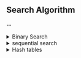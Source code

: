 ## Search Algorithm
--
<details>
    <summary>Binary Search</summary>
A binary search of an ordered list is 𝑂(log𝑛) in the worst case.  
Binary Search always compare to next one  
Suppose you have the following sorted list [3, 5, 6, 8, 11, 12, 14, 15, 17, 18] and are using the recursive binary search algorithm. Which group of numbers correctly shows the sequence of comparisons used to search for the key 16?  
12, 17, 15
</details>

<details>
    <summary>sequential search</summary>
A sequential search is 𝑂(𝑛) for ordered and unordered lists.  
</details>


<details>
    <summary>Hash tables</summary>
Hash tables can provide constant time searching.
</details>
